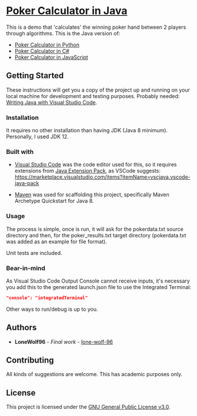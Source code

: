 # [Poker Calculator in Java](https://github.com/lone-wolf-96/poker-calculator-java/)

This is a demo that 'calculates' the winning poker hand between 2 players through algorithms.
This is the Java version of:

* [Poker Calculator in Python](https://github.com/lone-wolf-96/poker-calculator-python/)
* [Poker Calculator in C#](https://github.com/lone-wolf-96/poker-calculator-csharp/)
* [Poker Calculator in JavaScript](https://github.com/lone-wolf-96/poker-calculator-js/)

## Getting Started

These instructions will get you a copy of the project up and running on your local machine for development and testing purposes.
Probably needed: [Writing Java with Visual Studio Code](https://code.visualstudio.com/docs/java/java-tutorial).

### Installation

It requires no other installation than having JDK (Java 8 minimum). Personally, I used JDK 12.

### Built with

* [Visual Studio Code](https://code.visualstudio.com/) was the code editor used for this, so it requires extensions from [Java Extension Pack](https://code.visualstudio.com/docs/languages/java), as VSCode suggests: <https://marketplace.visualstudio.com/items?itemName=vscjava.vscode-java-pack>

* [Maven](https://maven.apache.org/) was used for scaffolding this project, specifically Maven Archetype Quickstart for Java 8.

### Usage

The process is simple, once is run, it will ask for the pokerdata.txt source directory and then, for the poker_results.txt target directory (pokerdata.txt was added as an example for file format).

Unit tests are included.

### Bear-in-mind

As Visual Studio Code Output Console cannot receive inputs, it's necessary you add this to the generated launch.json file to use the Integrated Terminal:

```json
"console": "integratedTerminal"
```

Other ways to run/debug is up to you.

## Authors

* **LoneWolf96** - *Final work* - [lone-wolf-96](https://github.com/lone-wolf-96/)

## Contributing

All kinds of suggestions are welcome. This has academic purposes only.

## License

This project is licensed under the [GNU General Public License v3.0](https://choosealicense.com/licenses/gpl-3.0/).
